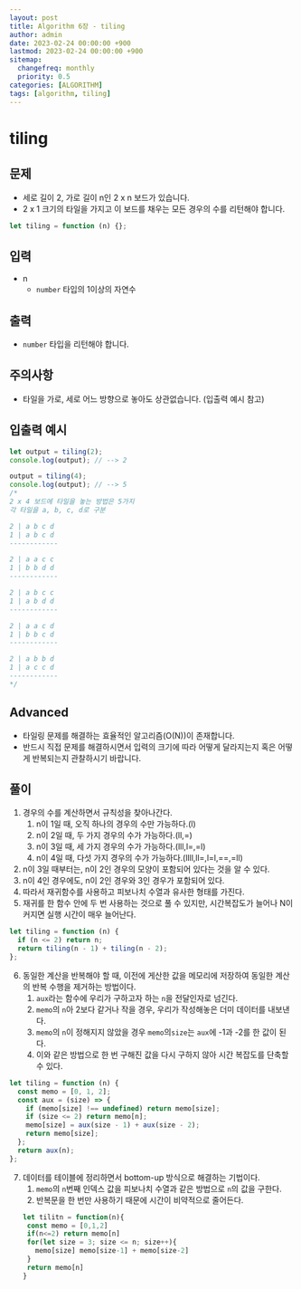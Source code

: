 ```yaml
---
layout: post
title: Algorithm 6장 - tiling
author: admin
date: 2023-02-24 00:00:00 +900
lastmod: 2023-02-24 00:00:00 +900
sitemap:
  changefreq: monthly
  priority: 0.5
categories: [ALGORITHM]
tags: [algorithm, tiling]
---
```


# tiling

## 문제

- 세로 길이 2, 가로 길이 n인 2 x n 보드가 있습니다.
- 2 x 1 크기의 타일을 가지고 이 보드를 채우는 모든 경우의 수를 리턴해야 합니다.

```js
let tiling = function (n) {};
```

## 입력

- n
  - `number` 타입의 1이상의 자연수

## 출력

- `number` 타입을 리턴해야 합니다.

## 주의사항

- 타일을 가로, 세로 어느 방향으로 놓아도 상관없습니다. (입출력 예시 참고)

## 입출력 예시

```js
let output = tiling(2);
console.log(output); // --> 2

output = tiling(4);
console.log(output); // --> 5
/* 
2 x 4 보드에 타일을 놓는 방법은 5가지
각 타일을 a, b, c, d로 구분

2 | a b c d
1 | a b c d 
------------

2 | a a c c
1 | b b d d 
------------

2 | a b c c
1 | a b d d 
------------

2 | a a c d
1 | b b c d 
------------

2 | a b b d
1 | a c c d 
------------
*/
```

## Advanced

- 타일링 문제를 해결하는 효율적인 알고리즘(O(N))이 존재합니다.
- 반드시 직접 문제를 해결하시면서 입력의 크기에 따라 어떻게 달라지는지 혹은 어떻게 반복되는지 관찰하시기 바랍니다.

## 풀이

1. 경우의 수를 계산하면서 규칙성을 찾아나간다.
   1. n이 1일 때, 오직 하나의 경우의 수만 가능하다.(l)
   2. n이 2일 때, 두 가지 경우의 수가 가능하다.(ll,=)
   3. n이 3일 때, 세 가지 경우의 수가 가능하다.(lll,l=,=l)
   4. n이 4일 때, 다섯 가지 경우의 수가 가능하다.(llll,ll=,l=l,==,=ll)
2. n이 3일 때부터는, n이 2인 경우의 모양이 포함되어 있다는 것을 알 수 있다.
3. n이 4인 경우에도, n이 2인 경우와 3인 경우가 포함되어 있다.
4. 따라서 재귀함수를 사용하고 피보나치 수열과 유사한 형태를 가진다.
5. 재귀를 한 함수 안에 두 번 사용하는 것으로 풀 수 있지만, 시간복잡도가 늘어나 N이 커지면 실행 시간이 매우 늘어난다.

```js
let tiling = function (n) {
  if (n <= 2) return n;
  return tiling(n - 1) + tiling(n - 2);
};
```

6. 동일한 계산을 반복해야 할 때, 이전에 게산한 값을 메모리에 저장하여 동일한 계산의 반복 수행을 제거하는 방법이다.
   1. `aux`라는 함수에 우리가 구하고자 하는 `n`을 전달인자로 넘긴다.
   2. `memo`의 `n`아 2보다 같거나 작을 경우, 우리가 작성해놓은 더미 데이터를 내보낸다.
   3. `memo`의 `n`이 정해지지 않았을 경우 `memo`의`size`는 `aux`에 -1과 -2를 한 값이 된다.
   4. 이와 같은 방법으로 한 번 구해진 값을 다시 구하지 않아 시간 복잡도를 단축할 수 있다.

```js
let tiling = function (n) {
  const memo = [0, 1, 2];
  const aux = (size) => {
    if (memo[size] !== undefined) return memo[size];
    if (size <= 2) return memo[n];
    memo[size] = aux(size - 1) + aux(size - 2);
    return memo[size];
  };
  return aux(n);
};
```

7. 데이터를 테이블에 정리하면서 bottom-up 방식으로 해결하는 기법이다.
   1. `memo`의 `n`번째 인덱스 값을 피보나치 수열과 같은 방법으로 `n`의 값을 구한다.
   2. 반복문을 한 번만 사용하기 때문에 시간이 비약적으로 줄어든다.
   ```js
   let tilitn = function(n){
    const memo = [0,1,2]
    if(n<=2) return memo[n]
    for(let size = 3; size <= n; size++){
      memo[size] memo[size-1] + memo[size-2]
    }
    return memo[n]
   }
   ```
